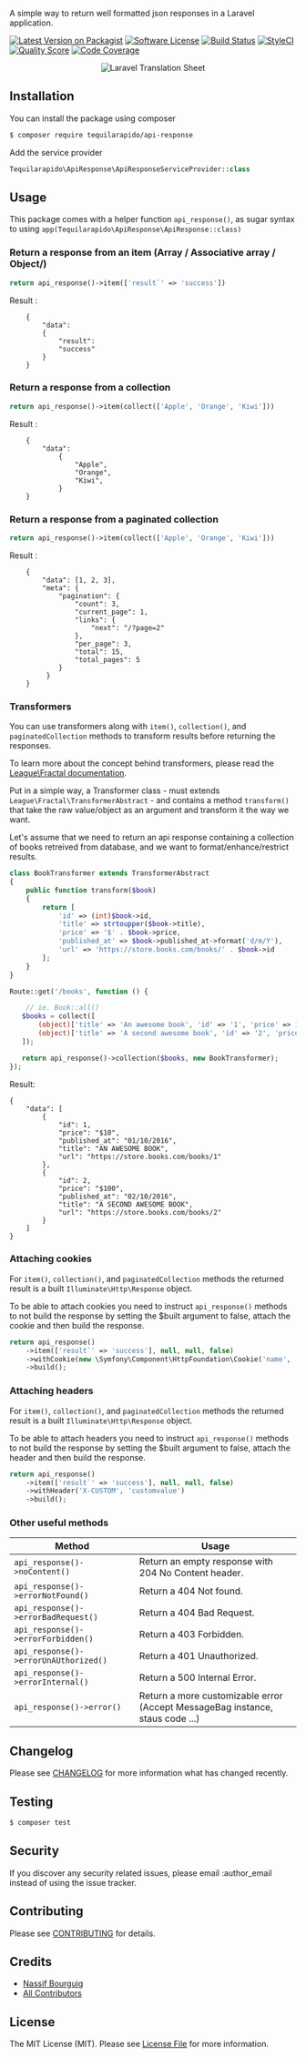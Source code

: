 
A simple way to return well formatted json responses in a Laravel application.

[![Latest Version on Packagist](https://img.shields.io/packagist/v/tequilarapido/api-response.svg?style=flat-square)](https://packagist.org/packages/tequilarapido/api-response)
[![Software License](https://img.shields.io/badge/license-MIT-brightgreen.svg?style=flat-square)](LICENSE.md)
[![Build Status](https://img.shields.io/travis/tequilarapido/api-response/master.svg?style=flat-square)](https://travis-ci.org/tequilarapido/api-response)
[![StyleCI](https://styleci.io/repos/70261592/shield)](https://styleci.io/repos/70261592)
[![Quality Score](https://img.shields.io/scrutinizer/g/tequilarapido/api-response.svg?style=flat-square)](https://scrutinizer-ci.com/g/tequilarapido/api-response)
[![Code Coverage](https://img.shields.io/scrutinizer/coverage/g/tequilarapido/api-response/master.svg?style=flat-square)](https://scrutinizer-ci.com/g/tequilarapido/api-response/?branch=master)

<p align="center">
    <img src="https://s9.postimg.org/fcsm1oe8v/illustration.jpg" alt="Laravel Translation Sheet">
</p>

## Installation

You can install the package using composer

``` bash
$ composer require tequilarapido/api-response
```

Add the service provider

``` php
Tequilarapido\ApiResponse\ApiResponseServiceProvider::class 
```


## Usage

This package comes with a helper function `api_response()`, as sugar syntax to using `app(Tequilarapido\ApiResponse\ApiResponse::class)`

 
### Return a response from an item (Array / Associative array / Object/)
 
``` php
return api_response()->item(['result`' => 'success'])
```

Result :   
```
    {
        "data":
        {   
            "result":
            "success"
        }
    }
```

### Return a response from a collection
 
``` php
return api_response()->item(collect(['Apple', 'Orange', 'Kiwi']))
```

Result :   
```   
    {
        "data":
            {   
                "Apple",
                "Orange",
                "Kiwi",
            }
    }
```

### Return a response from a paginated collection

``` php
return api_response()->item(collect(['Apple', 'Orange', 'Kiwi']))
```

Result :   
```
    {
        "data": [1, 2, 3],
        "meta": {
            "pagination": {
                "count": 3,
                "current_page": 1,
                "links": {
                    "next": "/?page=2"
                },
                "per_page": 3,
                "total": 15,
                "total_pages": 5
            }
         }
    }
```

### Transformers 

You can use transformers along with `item()`, `collection()`, and `paginatedCollection` methods to transform results
before returning the responses.

To learn more about the concept behind transformers, please read the [League\Fractal documentation](http://fractal.thephpleague.com/transformers/). 

Put in a simple way, a Transformer class 
    - must extends `League\Fractal\TransformerAbstract` 
    - and contains a method `transform()` that take the raw value/object as an argument and transform it the way we want.
    
Let's assume that we need to return an api response containing a collection of books retreived from database, and we want to format/enhance/restrict results.
  
``` php
class BookTransformer extends TransformerAbstract
{
    public function transform($book)
    {
        return [
            'id' => (int)$book->id,
            'title' => strtoupper($book->title),
            'price' => '$' . $book->price,
            'published_at' => $book->published_at->format('d/m/Y'),
            'url' => 'https://store.books.com/books/' . $book->id
        ];
    }
}
``` 
  
``` php
Route::get('/books', function () {

    // ie. Book::all()
   $books = collect([
       (object)['title' => 'An awesome book', 'id' => '1', 'price' => 10, 'published_at' => Carbon::createFromFormat('Y-m-d', '2016-10-01')],
       (object)['title' => 'A second awesome book', 'id' => '2', 'price' => 100, 'published_at' => Carbon::createFromFormat('Y-m-d', '2016-10-02')],
   ]);

   return api_response()->collection($books, new BookTransformer);
});
```

Result: 
``` 
{
    "data": [
        {
            "id": 1,
            "price": "$10",
            "published_at": "01/10/2016",
            "title": "AN AWESOME BOOK",
            "url": "https://store.books.com/books/1"
        },
        {
            "id": 2,
            "price": "$100",
            "published_at": "02/10/2016",
            "title": "A SECOND AWESOME BOOK",
            "url": "https://store.books.com/books/2"
        }
    ]
}
``` 

### Attaching cookies

For `item()`, `collection()`, and `paginatedCollection` methods the returned result is a built `Illuminate\Http\Response` object.

To be able to attach cookies you need to instruct `api_response()` methods to not build the response by setting the $built argument to false, attach the cookie
and then build the response.

``` php
return api_response()
    ->item(['result`' => 'success'], null, null, false)
    ->withCookie(new \Symfony\Component\HttpFoundation\Cookie('name', 'value'))
    ->build();
```

### Attaching headers

For `item()`, `collection()`, and `paginatedCollection` methods the returned result is a built `Illuminate\Http\Response` object.

To be able to attach headers you need to instruct `api_response()` methods to not build the response by setting the $built argument to false, attach the header
and then build the response.

``` php
return api_response()
    ->item(['result`' => 'success'], null, null, false)
    ->withHeader('X-CUSTOM', 'customvalue')
    ->build();
```

###  Other useful methods 

| Method      | Usage        | 
|-------------|--------------|
| `api_response()->noContent()` | Return an empty response with 204 No Content header.|
| `api_response()->errorNotFound()` | Return a 404 Not found.|
| `api_response()->errorBadRequest()` | Return a 404 Bad Request.|
| `api_response()->errorForbidden()` | Return a 403 Forbidden.|
| `api_response()->errorUnAUthorized()` | Return a 401 Unauthorized.|
| `api_response()->errorInternal()` | Return a 500 Internal Error.|
| `api_response()->error()` | Return a more customizable error (Accept MessageBag instance, staus code ...)|


## Changelog
Please see [CHANGELOG](CHANGELOG.md) for more information what has changed recently.

## Testing

``` bash
$ composer test
```

## Security

If you discover any security related issues, please email :author_email instead of using the issue tracker.

## Contributing

Please see [CONTRIBUTING](CONTRIBUTING.md) for details.

## Credits

- [Nassif Bourguig](https://github.com/nbourguig)
- [All Contributors](../../contributors)

## License

The MIT License (MIT). Please see [License File](LICENSE.md) for more information.
